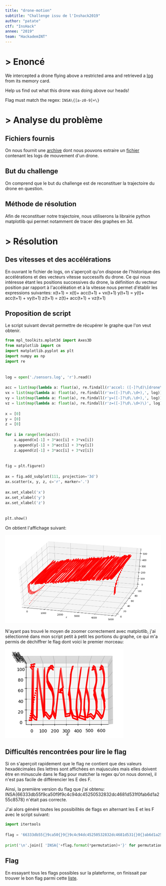 ```yaml
---
title: "drone-motion"
subtitle: "Challenge issu de l'Inshack2019"
author: "patate"
ctf: "InsHack"
annee: "2019"
team: "HackademINT"
---
```


# > Enoncé

We intercepted a drone flying above a restricted area and retrieved a [log](/writeup-scripts/2018-2019/Inshack2019/drone-motion/5e97cfb3f4c64201c201a1703440c397f91be74b.tar.gz) from its memory card.

Help us find out what this drone was doing above our heads!

Flag must match the regex: `INSA\{[a-z0-9]+\}`

# > Analyse du problème


## Fichiers fournis

On nous fournit une [archive](/writeup-scripts/2018-2019/Inshack2019/drone-motion/drone-motion.zip) dont nous pouvons extraire un [fichier](/writeup-scripts/2018-2019/Inshack2019/drone-motion/sensors.log) contenant les logs de mouvement d'un drone.



## But du challenge

On comprend que le but du challenge est de reconstituer la trajectoire du drone en question.



## Méthode de résolution

Afin de reconstituer notre trajectoire, nous utiliserons la librairie python matplotlib qui permet notamment de tracer des graphes en 3d.




# > Résolution


## Des vitesses et des accélérations

En ouvrant le fichier de logs, on s'aperçoit qu'on dispose de l'historique des accélérations et des vecteurs vitesse successifs du drone. Ce qui nous intéresse étant les positions successives du drone, la définition du vecteur position par rapport à l'accéléation et à la vitesse nous permet d'établir les expressions suivantes: 
x(t+1) = x(t)+ acc(t+1) + vx(t+1)
y(t+1) = y(t)+ acc(t+1) + vy(t+1)
z(t+1) = z(t)+ acc(t+1) + vz(t+1)



## Proposition de script

Le script suivant devrait permettre de récupérer le graphe que l'on veut obtenir.

```python
from mpl_toolkits.mplot3d import Axes3D
from matplotlib import cm
import matplotlib.pyplot as plt
import numpy as np
import re


log = open('./sensors.log', 'r').read()

acc = list(map(lambda a: float(a), re.findall(r'accel: ([-]?\d)\[drone\]\(DEBUG\)> d', log)))
vx = list(map(lambda a: float(a), re.findall(r'x=([-]?\d\.\d+),', log)))
vy = list(map(lambda a: float(a), re.findall(r'y=([-]?\d\.\d+),', log)))
vz = list(map(lambda a: float(a), re.findall(r'z=([-]?\d\.\d+)\)', log)))

x = [0]
y = [0]
z = [0]

for i in range(len(acc)):
    x.append(x[-1] + 3*acc[i] + 3*vx[i])
    y.append(y[-1] + 3*acc[i] + 3*vy[i])
    z.append(z[-1] + 3*acc[i] + 3*vz[i])


fig = plt.figure()

ax = fig.add_subplot(111, projection='3d')
ax.scatter(x, y, z, c='r', marker='.')

ax.set_xlabel('x')
ax.set_xlabel('y')
ax.set_xlabel('z')


plt.show()
```

On obtient l'affichage suivant:

![graphe](/assets/images/Inshack2019-drone-motion-graphe.png)

N'ayant pas trouvé le moyen de zoomer correctement avec matplotlib, j'ai sélectionné dans mon script petit à petit les portions du graphe, ce qui m'a permis de déchiffrer le flag dont voici le premier morceau:

![zoom](/assets/images/Inshack2019-drone-motion-zoom.png)



## Difficultés rencontrées pour lire le flag

Si on s'aperçoit rapidement que le flag ne contient que des valeurs hexadécimales (les lettres sont affichées en majuscules mais elles doivent être en minuscule dans le flag pour matcher la regex qu'on nous donne), il n'est pas facile de différencier les E des F. 

Ainsi, la première version du flag que j'ai obtenu: INSA{66333db55f9ca50f9f9c4c94dc45250532832dc4681d531f0fab6d1a255c8578} n'était pas correcte.

J'ai alors généré toutes les possibilités de flags en alternant les E et les F avec le script suivant:
```python
import itertools

flag = '66333db55{}9ca50{}9{}9c4c94dc45250532832dc4681d531{}0{}ab6d1a255c8578'

print('\n'.join([ 'INSA{'+flag.format(*permutation)+'}' for permutation in list(itertools.product('ef', repeat=5))]))
```



## Flag

En essayant tous les flags possibles sur la plateforme, on finissait par trouver le bon flag parmi cette [liste](/writeup-scripts/2018-2019/Inshack2019/drone-motion/flags.txt).
